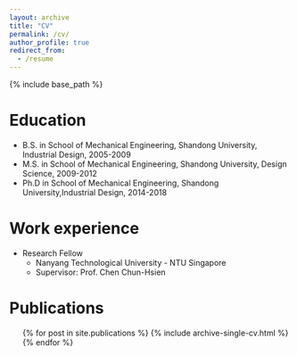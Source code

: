 ```yaml
---
layout: archive
title: "CV"
permalink: /cv/
author_profile: true
redirect_from:
  - /resume
---
```


{% include base_path %}

Education
======
* B.S. in School of Mechanical Engineering, Shandong University, Industrial Design, 2005-2009
* M.S. in School of Mechanical Engineering, Shandong University, Design Science, 2009-2012
* Ph.D in School of Mechanical Engineering, Shandong University,Industrial Design, 2014-2018 

Work experience
======
* Research Fellow
  * Nanyang Technological University - NTU Singapore
  * Supervisor: Prof. Chen Chun-Hsien


Publications
======
  <ul>{% for post in site.publications %}
    {% include archive-single-cv.html %}
  {% endfor %}</ul>
<!--   
Teaching
======
  <ul>{% for post in site.teaching %}
    {% include archive-single-cv.html %}
  {% endfor %}</ul> -->

